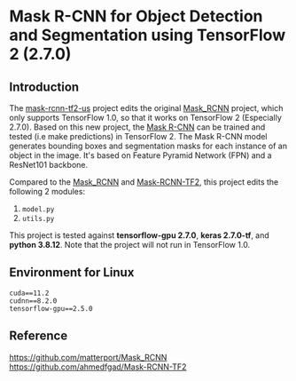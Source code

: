 # Mask R-CNN for Object Detection and Segmentation using TensorFlow 2 (2.7.0)

## Introduction
The [mask-rcnn-tf2-us](https://github.com/mrk1992/mask-rcnn-tf2-us) project edits the original [Mask_RCNN](https://github.com/matterport/Mask_RCNN) project, which only supports TensorFlow 1.0, so that it works on TensorFlow 2 (Especially 2.7.0). Based on this new project, the [Mask R-CNN](https://arxiv.org/abs/1703.06870) can be trained and tested (i.e make predictions) in TensorFlow 2. The Mask R-CNN model generates bounding boxes and segmentation masks for each instance of an object in the image. It's based on Feature Pyramid Network (FPN) and a ResNet101 backbone.

Compared to the [Mask_RCNN](https://github.com/matterport/Mask_RCNN) and [Mask-RCNN-TF2](https://github.com/ahmedfgad/Mask-RCNN-TF2), this project edits the following 2 modules:

1. `model.py`
2. `utils.py`

This project is tested against **tensorflow-gpu 2.7.0**, **keras 2.7.0-tf**, and **python 3.8.12**. Note that the project will not run in TensorFlow 1.0.


## Environment for Linux
~~~
cuda==11.2
cudnn==8.2.0
tensorflow-gpu==2.5.0  
~~~

## Reference
https://github.com/matterport/Mask_RCNN
https://github.com/ahmedfgad/Mask-RCNN-TF2

